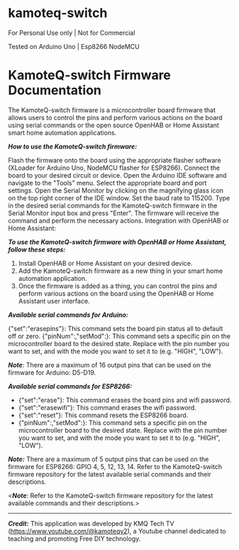# kamoteq-switch
 For Personal Use only | Not for Commercial
 
 Tested on Arduino Uno | Esp8266 NodeMCU

# KamoteQ-switch Firmware Documentation

The KamoteQ-switch firmware is a microcontroller board firmware that allows users to control the pins and perform various actions on the board using serial commands or the open source OpenHAB or Home Assistant smart home automation applications.

***How to use the KamoteQ-switch firmware:***

Flash the firmware onto the board using the appropriate flasher software (XLoader for Arduino Uno, NodeMCU flasher for ESP8266).
Connect the board to your desired circuit or device.
Open the Arduino IDE software and navigate to the "Tools" menu. Select the appropriate board and port settings.
Open the Serial Monitor by clicking on the magnifying glass icon on the top right corner of the IDE window.
Set the baud rate to 115200.
Type in the desired serial commands for the KamoteQ-switch firmware in the Serial Monitor input box and press "Enter".
The firmware will receive the command and perform the necessary actions.
Integration with OpenHAB or Home Assistant:

***To use the KamoteQ-switch firmware with OpenHAB or Home Assistant, follow these steps:***

1. Install OpenHAB or Home Assistant on your desired device.
2. Add the KamoteQ-switch firmware as a new thing in your smart home automation application.
3. Once the firmware is added as a thing, you can control the pins and perform various actions on the board using the OpenHAB or Home Assistant user interface.

***Available serial commands for Arduino:***

{"set":"erasepins"}: This command sets the board pin status all to default off or zero.
{"pinNum":<pinNumber>,"setMod":<pinMode>}: This command sets a specific pin on the microcontroller board to the desired state. Replace <pinNumber> with the pin number you want to set, and <pinMode> with the mode you want to set it to (e.g. "HIGH", "LOW").

***Note***: There are a maximum of 16 output pins that can be used on the firmware for Arduino: D5-D19. 

***Available serial commands for ESP8266:***

- {"set":"erase"}: This command erases the board pins and wifi password.
- {"set":"erasewifi"}: This command erases the wifi password.
- {"set":"reset"}: This command resets the ESP8266 board.
- {"pinNum":<pinNumber>,"setMod":<pinMode>}: This command sets a specific pin on the microcontroller board to the desired state. Replace <pinNumber> with the pin number you want to set, and <pinMode> with the mode you want to set it to (e.g. "HIGH", "LOW").
 
***Note:*** There are a maximum of 5 output pins that can be used on the firmware for ESP8266: GPIO 4, 5, 12, 13, 14. Refer to the KamoteQ-switch firmware repository for the latest available serial commands and their descriptions.


<***Note***: Refer to the KamoteQ-switch firmware repository for the latest available commands and their descriptions.>

-------

***Credit:*** This application was developed by KMQ Tech TV (https://www.youtube.com/@kamoteqv2), a Youtube channel dedicated to teaching and promoting Free DIY technology.
